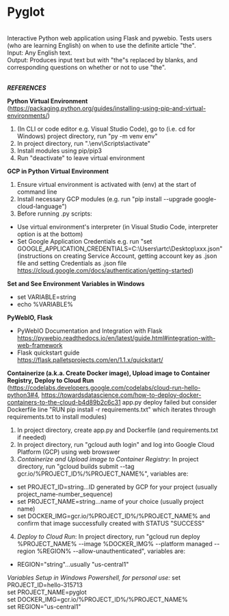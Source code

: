 <h1>Pyglot</h1><br>
Interactive Python web application using Flask and pywebio. Tests users (who are learning English) on when to use the definite article "the".<br>
Input: Any English text.<br>
Output: Produces input text but with "the"s replaced by blanks, and corresponding questions on whether or not to use "the".<br>
<br>

***REFERENCES***

**Python Virtual Environment** (https://packaging.python.org/guides/installing-using-pip-and-virtual-environments/)<br>
  1. (In CLI or code editor e.g. Visual Studio Code), go to (i.e. cd for Windows) project directory, run "py -m venv env"
  2. In project directory, run ".\env\Scripts\activate"
  3. Install modules using pip/pip3
  4. Run "deactivate" to leave virtual environment

**GCP in Python Virtual Environment**
1. Ensure virtual environment is activated with (env) at the start of command line
2. Install necessary GCP modules (e.g. run "pip install --upgrade google-cloud-language")
3. Before running .py scripts:
  - Use virtual environment's interpreter (in Visual Studio Code, interpreter option is at the bottom)
  - Set Google Application Credentials e.g. run "set GOOGLE_APPLICATION_CREDENTIALS=C:\Users\artc\Desktop\xxx.json" (instructions on creating Service Account, getting account key as .json file and setting Credentials as .json file https://cloud.google.com/docs/authentication/getting-started)


**Set and See Environment Variables in Windows**
- set VARIABLE=string
- echo %VARIABLE%

**PyWebIO, Flask**
- PyWebIO Documentation and Integration with Flask https://pywebio.readthedocs.io/en/latest/guide.html#integration-with-web-framework
- Flask quickstart guide https://flask.palletsprojects.com/en/1.1.x/quickstart/

**Containerize (a.k.a. Create Docker image), Upload image to Container Registry, Deploy to Cloud Run** (https://codelabs.developers.google.com/codelabs/cloud-run-hello-python3#4, https://towardsdatascience.com/how-to-deploy-docker-containers-to-the-cloud-b4d89b2c6c31 app.py deploy failed but consider Dockerfile line "RUN pip install -r requirements.txt" which iterates through requirements.txt to install modules)<br>
1. In project directory, create app.py and Dockerfile (and requirements.txt if needed)
2. In project directory, run "gcloud auth login" and log into Google Cloud Platform (GCP) using web browswer
3. *Containerize and Upload image to Container Registry*: In project directory, run "gcloud builds submit --tag gcr.io/%PROJECT_ID%/%PROJECT_NAME%", variables are:
  - set PROJECT_ID=string...ID generated by GCP for your project (usually project_name-number_sequence)
  - set PROJECT_NAME=string...name of your choice (usually project name)
  - set DOCKER_IMG=gcr.io/%PROJECT_ID%/%PROJECT_NAME%
and confirm that image successfully created with STATUS "SUCCESS"<br>
4. *Deploy to Cloud Run*: In project directory, run "gcloud run deploy %PROJECT_NAME% --image %DOCKER_IMG% --platform managed --region %REGION% --allow-unauthenticated", variables are:
  - REGION="string"...usually "us-central1"<br>

*Variables Setup in Windows Powershell, for personal use:* set PROJECT_ID=hello-315713<br>
set PROJECT_NAME=pyglot<br>
set DOCKER_IMG=gcr.io/%PROJECT_ID%/%PROJECT_NAME%<br>
set REGION="us-central1"
  
